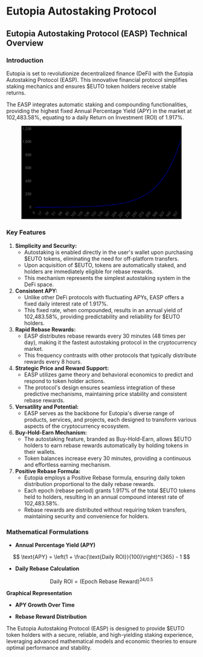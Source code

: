 # Eutopia Autostaking Protocol

## Eutopia Autostaking Protocol (EASP) Technical Overview

### **Introduction**

Eutopia is set to revolutionize decentralized finance (DeFi) with the Eutopia Autostaking Protocol (EASP). This innovative financial protocol simplifies staking mechanics and ensures $EUTO token holders receive stable returns.

The EASP integrates automatic staking and compounding functionalities, providing the highest fixed Annual Percentage Yield (APY) in the market at 102,483.58%, equating to a daily Return on Investment (ROI) of 1.917%.

<figure><img src=".gitbook/assets/image (1).png" alt=""><figcaption></figcaption></figure>

### **Key Features**

1. **Simplicity and Security:**
   * Autostaking is enabled directly in the user's wallet upon purchasing $EUTO tokens, eliminating the need for off-platform transfers.
   * Upon acquisition of $EUTO, tokens are automatically staked, and holders are immediately eligible for rebase rewards.
   * This mechanism represents the simplest autostaking system in the DeFi space.
2. **Consistent APY:**
   * Unlike other DeFi protocols with fluctuating APYs, EASP offers a fixed daily interest rate of 1.917%.
   * This fixed rate, when compounded, results in an annual yield of 102,483.58%, providing predictability and reliability for $EUTO holders.
3. **Rapid Rebase Rewards:**
   * EASP distributes rebase rewards every 30 minutes (48 times per day), making it the fastest autostaking protocol in the cryptocurrency market.
   * This frequency contrasts with other protocols that typically distribute rewards every 8 hours.
4. **Strategic Price and Reward Support:**
   * EASP utilizes game theory and behavioral economics to predict and respond to token holder actions.
   * The protocol's design ensures seamless integration of these predictive mechanisms, maintaining price stability and consistent rebase rewards.
5. **Versatility and Potential:**
   * EASP serves as the backbone for Eutopia's diverse range of products, services, and projects, each designed to transform various aspects of the cryptocurrency ecosystem.
6. **Buy-Hold-Earn Mechanism:**
   * The autostaking feature, branded as Buy-Hold-Earn, allows $EUTO holders to earn rebase rewards automatically by holding tokens in their wallets.
   * Token balances increase every 30 minutes, providing a continuous and effortless earning mechanism.
7. **Positive Rebase Formula:**
   * Eutopia employs a Positive Rebase formula, ensuring daily token distribution proportional to the daily rebase rewards.
   * Each epoch (rebase period) grants 1.917% of the total $EUTO tokens held to holders, resulting in an annual compound interest rate of 102,483.58%.
   * Rebase rewards are distributed without requiring token transfers, maintaining security and convenience for holders.

### **Mathematical Formulations**

* **Annual Percentage Yield (APY)**

$$
\text{APY} = \left(1 + \frac{\text{Daily ROI}}{100}\right)^{365} - 1
$$

* **Daily Rebase Calculation**

$$
\text{Daily ROI} = \left( \text{Epoch Rebase Reward} \right)^{24/0.5}
$$

**Graphical Representation**

* **APY Growth Over Time**



* **Rebase Reward Distribution**



The Eutopia Autostaking Protocol (EASP) is designed to provide $EUTO token holders with a secure, reliable, and high-yielding staking experience, leveraging advanced mathematical models and economic theories to ensure optimal performance and stability.
